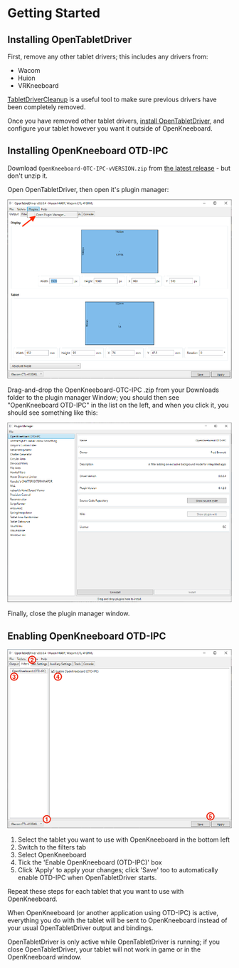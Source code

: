 # Getting Started

## Installing OpenTabletDriver

First, remove any other tablet drivers; this includes any drivers from:
- Wacom
- Huion
- VRKneeboard

[TabletDriverCleanup](https://github.com/X9VoiD/TabletDriverCleanup) is a useful tool to make sure previous drivers have been completely removed.

Once you have removed other tablet drivers, [install OpenTabletDriver](https://opentabletdriver.net/Wiki/Install/Windows), and configure your tablet however you want it outside of OpenKneeboard.

## Installing OpenKneeboard OTD-IPC

Download `OpenKneeboard-OTC-IPC-vVERSION.zip` from [the latest release](https://github.com/OpenKneeboard/OTD-IPC/releases/latest) - but don't unzip it.

Open OpenTabletDriver, then open it's plugin manager:

![](getting-started/open-plugin-manager.png)

Drag-and-drop the OpenKneeboard-OTC-IPC .zip from your Downloads folder to the plugin manager Window; you should then see "OpenKneeboard OTD-IPC" in the list on the left, and when you click it, you should see something like this:

![](getting-started/with-otd-ipc.png)

Finally, close the plugin manager window.

## Enabling OpenKneeboard OTD-IPC

![](getting-started/filter-settings.png)

1. Select the tablet you want to use with OpenKneeboard in the bottom left
2. Switch to the filters tab
3. Select OpenKneeboard
4. Tick the 'Enable OpenKneeboard (OTD-IPC)' box
5. Click 'Apply' to apply your changes; click 'Save' too to automatically enable OTD-IPC when OpenTabletDriver starts.

Repeat these steps for each tablet that you want to use with OpenKneeboard.

When OpenKneeboard (or another application using OTD-IPC) is active, everything you do with the tablet will be sent to OpenKneeboard instead of your usual OpenTabletDriver output and bindings.

OpenTabletDriver is only active while OpenTabletDriver is running; if you close OpenTabletDriver, your tablet will not work in game or in the OpenKneeboard window.

